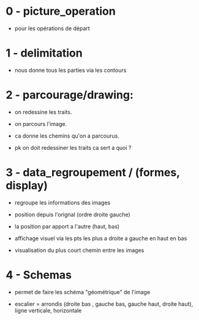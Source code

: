 
<h1>0 - picture_operation</h1>
 
 - pour les opérations de départ

<h1>1 - delimitation</h1>

 - nous donne tous les parties via les contours


<h1>2 - parcourage/drawing:</h1>

 - on redessine les traits.
 
 - on parcours l'image.
 
 - ca donne les chemins qu'on a parcourus.
 
 - pk on doit redessiner les traits ca sert a quoi ?
 
<h1>3 - data_regroupement / (formes, display)</h1>

 - regroupe les informations des images
 
 - position depuis l'orignal (ordre droite gauche)
 
 - la position par apport a l'autre (haut, bas)

 - affichage visuel via les pts les plus a droite a gauche en haut en bas
 
 - visualisation du plus court chemin entre les images


<h1>4 - Schemas</h1>

 - permet de faire les schéma "géométrique" de l'image
 
 - escalier = arrondis (droite bas , gauche bas, gauche haut, droite haut), ligne verticale, horizontale


























